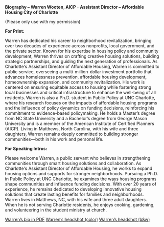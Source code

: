 **Biography – Warren Wooten, AICP - Assistant Director – Affordable Housing City of Charlotte**


(Please only use with my permission)


**For Print:**


Warren has dedicated his career to neighborhood revitalization, bringing over two decades of experience across nonprofits, local government, and the private sector. Known for his expertise in housing policy and community development, Warren thrives on crafting creative housing solutions, building strategic partnerships, and guiding the next generation of professionals.
As Charlotte's Assistant Director of Affordable Housing, Warren is committed to public service, overseeing a multi-million-dollar investment portfolio that advances homelessness prevention, affordable housing development, homeownership expansion, and community revitalization. His work is centered on ensuring equitable access to housing while fostering strong local businesses and critical infrastructure to enhance the well-being of all residents.
Warren is also a Ph.D. student in Public Policy at UNC Charlotte, where his research focuses on the impacts of affordable housing programs and the influence of policy dynamics on funding decisions, reinforcing his commitment to evidence-based policymaking. He holds a Master’s degree from NC State University and a Bachelor’s degree from George Mason University and is a member of the American Institute of Certified Planners (AICP).
Living in Matthews, North Carolina, with his wife and three daughters, Warren remains deeply committed to building stronger communities—both in his work and personal life.


**For Speaking Intros:**


Please welcome Warren, a public servant who believes in strengthening communities through smart housing solutions and collaboration. As Charlotte's Assistant Director of Affordable Housing, he works to expand housing options and supports for stronger neighborhoods.
Pursuing a Ph.D. in Public Policy at UNC Charlotte, he examines the ways housing programs shape communities and influence funding decisions. With over 20 years of experience, he remains dedicated to developing innovative housing solutions that create lasting benefits for families and neighborhoods.
Warren lives in Matthews, NC, with his wife and three adult daughters. When he is not serving Charlotte residents, he enjoys cooking, gardening, and volunteering in the student ministry at church. 


[Warren’s bio in PDF](./contents/wooten_bio.pdf)
[Warren’s headshot (color)](./contents/headshot_wooten_color.jpeg)
[Warren’s headshot (b&w)](./contents/headshot_wooten_bw.jpeg)


